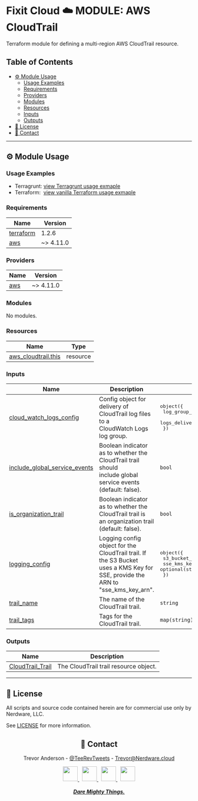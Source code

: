 <h1>Fixit Cloud ☁️ MODULE: AWS CloudTrail</h2>

Terraform module for defining a multi-region AWS CloudTrail resource.

<h2>Table of Contents</h2>

- [⚙️ Module Usage](#️-module-usage)
  - [Usage Examples](#usage-examples)
  - [Requirements](#requirements)
  - [Providers](#providers)
  - [Modules](#modules)
  - [Resources](#resources)
  - [Inputs](#inputs)
  - [Outputs](#outputs)
- [📝 License](#-license)
- [💬 Contact](#-contact)

<!-- BEGINNING OF PRE-COMMIT-TERRAFORM DOCS HOOK -->
<!-- prettier-ignore-start -->

---

## ⚙️ Module Usage

### Usage Examples

- Terragrunt: [view Terragrunt usage exmaple](examples/terragrunt.hcl)
- Terraform: &nbsp;[view vanilla Terraform usage exmaple](examples/terraform.tf)

### Requirements

| Name | Version |
|------|---------|
| <a name="requirement_terraform"></a> [terraform](#requirement\_terraform) | 1.2.6 |
| <a name="requirement_aws"></a> [aws](#requirement\_aws) | ~> 4.11.0 |

### Providers

| Name | Version |
|------|---------|
| <a name="provider_aws"></a> [aws](#provider\_aws) | ~> 4.11.0 |

### Modules

No modules.

### Resources

| Name | Type |
|------|------|
| [aws_cloudtrail.this](https://registry.terraform.io/providers/hashicorp/aws/latest/docs/resources/cloudtrail) | resource |

### Inputs

| Name | Description | Type | Default | Required |
|------|-------------|------|---------|:--------:|
| <a name="input_cloud_watch_logs_config"></a> [cloud\_watch\_logs\_config](#input\_cloud\_watch\_logs\_config) | Config object for delivery of CloudTrail log files to a<br>CloudWatch Logs log group. | <pre>object({<br>    log_group_arn                  = string<br>    logs_delivery_service_role_arn = string<br>  })</pre> | n/a | yes |
| <a name="input_include_global_service_events"></a> [include\_global\_service\_events](#input\_include\_global\_service\_events) | Boolean indicator as to whether the CloudTrail trail should<br>include global service events (default: false). | `bool` | `false` | no |
| <a name="input_is_organization_trail"></a> [is\_organization\_trail](#input\_is\_organization\_trail) | Boolean indicator as to whether the CloudTrail trail is<br>an organization trail (default: false). | `bool` | `false` | no |
| <a name="input_logging_config"></a> [logging\_config](#input\_logging\_config) | Logging config object for the CloudTrail trail. If the S3 Bucket<br>uses a KMS Key for SSE, provide the ARN to "sse\_kms\_key\_arn". | <pre>object({<br>    s3_bucket_name  = string<br>    sse_kms_key_arn = optional(string)<br>  })</pre> | n/a | yes |
| <a name="input_trail_name"></a> [trail\_name](#input\_trail\_name) | The name of the CloudTrail trail. | `string` | n/a | yes |
| <a name="input_trail_tags"></a> [trail\_tags](#input\_trail\_tags) | Tags for the CloudTrail trail. | `map(string)` | `null` | no |

### Outputs

| Name | Description |
|------|-------------|
| <a name="output_CloudTrail_Trail"></a> [CloudTrail\_Trail](#output\_CloudTrail\_Trail) | The CloudTrail trail resource object. |

---

## 📝 License

All scripts and source code contained herein are for commercial use only by Nerdware, LLC.

See [LICENSE](/LICENSE) for more information.

<div align="center" style="margin-top:30px;">

## 💬 Contact

Trevor Anderson - [@TeeRevTweets](https://twitter.com/teerevtweets) - [Trevor@Nerdware.cloud](mailto:trevor@nerdware.cloud)

  <a href="https://www.youtube.com/channel/UCguSCK_j1obMVXvv-DUS3ng">
    <img src="/.github/assets/YouTube\_icon\_circle.svg" height="40" />
  </a>
  &nbsp;
  <a href="https://www.linkedin.com/in/meet-trevor-anderson/">
    <img src="/.github/assets/LinkedIn\_icon\_circle.svg" height="40" />
  </a>
  &nbsp;
  <a href="https://twitter.com/TeeRevTweets">
    <img src="/.github/assets/Twitter\_icon\_circle.svg" height="40" />
  </a>
  &nbsp;
  <a href="mailto:trevor@nerdware.cloud">
    <img src="/.github/assets/email\_icon\_circle.svg" height="40" />
  </a>
  <br><br>

  <a href="https://daremightythings.co/">
    <strong><i>Dare Mighty Things.</i></strong>
  </a>

</div>
<!-- prettier-ignore-end -->
<!-- END OF PRE-COMMIT-TERRAFORM DOCS HOOK -->
